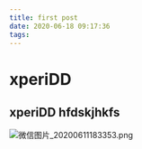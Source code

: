 ```yaml
---
title: first post
date: 2020-06-18 09:17:36
tags:
---
```

# xperiDD
## xperiDD hfdskjhkfs
![微信图片_20200611183353.png](https://i.loli.net/2020/06/18/7oWcSUPCKeQryMH.png)